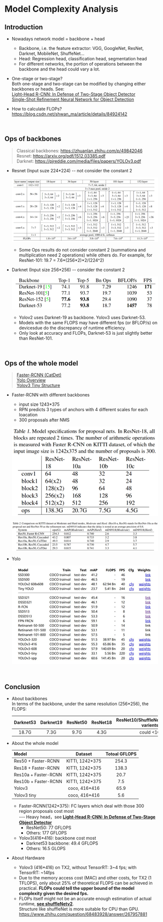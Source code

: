 # Model Complexity Analysis

## Introduction
* Nowadays network model = backbone + head  
    * Backbone, i.e. the feature extractor: VGG, GoogleNet, ResNet, Darknet, MobileNet, ShuffeNet...  
    * Head: Regression head, classification head, segmentation head  
    * For different networks, the portion of operations between the backbone and the head could vary a lot.

* One-stage or two-stage?  
    Both one-stage and two-stage can be modified by changing either backbones or heads. See:  
    [Light-Head R-CNN: In Defense of Two-Stage Object Detector](https://arxiv.org/abs/1711.07264)  
    [Single-Shot Refinement Neural Network for Object Detection](http://openaccess.thecvf.com/content_cvpr_2018/papers/Zhang_Single-Shot_Refinement_Neural_CVPR_2018_paper.pdf)

* How to calculate FLOPs?  
   https://blog.csdn.net/shwan_ma/article/details/84924142

<br>

## Ops of backbones
> Classical backbones: https://zhuanlan.zhihu.com/p/49842046  
> Resnet: https://arxiv.org/pdf/1512.03385.pdf  
> Darknet: https://pjreddie.com/media/files/papers/YOLOv3.pdf  

* Resnet (Input suze 224*224) -- not consider the constant 2
    <p align="center" >
        <img src="./pictures/resnet.png">
    </p>

    * Some Ops results do not consider constant 2 (summationa and multiplication need 2 operations) while others do. For example, for ResNet-101: 19.7 = 7.6*(256\*2)*2/(224^2)

* Darknet (Input size 256*256) -- consider the constant 2
    <p align="center" >
        <img src="./pictures/darknet.png", width='800'>
    </p>

    * Yolov2 uses Darknet-19 as backbone. Yolov3 uses Darknet-53.  
    * Models with the same FLOPS may have different fps (or BFLOP/s) on devicesdue do the discrepancy of runtime efficiency.
    * Only look at accuracy and FLOPs, Darknet-53 is just slightly better than ResNet-101.

<br>

## Ops of the whole model
> [Faster-RCNN (CatDet)](https://arxiv.org/pdf/1810.00434.pdf)  
[Yolo Overview](https://yongtaoge.github.io/2018/08/07/%E7%9B%AE%E6%A0%87%E6%A3%80%E6%B5%8B%EF%BC%9AYOLO-%E7%B3%BB%E5%88%97/)  
[Yolov3 Tiny Structure](http://www.tcsae.org/nygcxb/ch/reader/create_pdf.aspx?file_no=20190814)
* Faster-RCNN with different backbones
    * input size 1243*375
    * RPN predicts 3 types of anchors with 4 different scales for each loacation
    * 300 proposals after NMS
    <p align="center" >
        <img src="./pictures/catdet.png">
    </p>
    <p align="center" >
        <img src="./pictures/catdet2.png">
    </p>

* Yolo
    <p align="center" >
        <img src="./pictures/coco.jpg">
    </p>

<br>

## Conclusion
* About backbones  
    In terms of the backbone, under the same resolution (256\*256), the FLOPS:  
    
    |Darknet53|Darknet19|ResNet50|ResNet18|ResNet10/ShuffleNet/MobileNet varients|
    |:--:|:--:|:--:|:--:|:--:|
    |18.7G|7.3G|9.7G|4.3G|could <1G|



* About the whole model

    |Model|Dataset|Totoal GFLOPS|
    |--|:--:|:--:|
    |Res50 + Faster-RCNN| KITTI, 1242*375|254.3|
    |Res18 + Faster-RCNN| KITTI, 1242*375|138.3|
    |Res10a + Faster-RCNN| KITTI, 1242*375|20.7|
    |Res10b + Faster-RCNN| KITTI, 1242*375|7.5|
    |Yolov3|coco, 416*416|65.9|
    |Yolov3 tiny|coco, 416*416|5.6|

    * Faster-RCNN(1242*375): FC layers which deal with those 300 region proposals cost most  
    --- Heavy head，see __[Light-Head R-CNN: In Defense of Two-Stage Object Detector](https://arxiv.org/abs/1711.07264)__
        * ResNet50: 77 GFLOPS
        * Others: 177 GFLOPS
    * Yolov3(416*416): backbone cost most
        * Darknet53 backbone: 49.4 GFLOPS
        * Others: 16.5 GLOPS

* About Hardware
    * Yolov3 (416\*416) on TX2, without TensorRT: 3~4 fps; with TensorRT: ~14fps  
    * Due to the memory access cost (MAC) and other costs, for TX2 (1 TFLOPS), only about 25% of theoretical FLOPS can be achieved in practical. __FLOPs could tell the upper bound of the model complexity given the desired fps.__
    * FLOPs itself might not be an accurate enough estimation of actual runtime, __[see shuffleNetv2](https://www.cnblogs.com/ansang/p/9406659.html)__.  
    Structure like shuffleNet is more suitable for CPU than GPU. https://www.zhihu.com/question/68483928/answer/267957881

